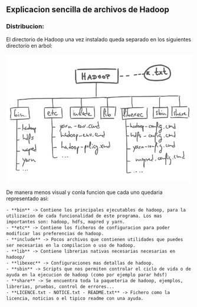 ## Explicacion sencilla de archivos de Hadoop

### Distribucion:
El directorio de Hadoop una vez instalado queda separado en los siguientes directorio en arbol:

![Distrobucion arbol de archivos](..\img\tree-hadoop.png)

De manera menos visual y conla funcion que cada uno quedaria representado asi:

    - **bin** -> Contiene los principales ejecutables de hadoop, para la utilizacion de cada funcionalidad de este programa. Los mas importantes son: hadoop, hdfs, mapred y yarn.
    - **etc** -> Contiene los ficheros de configuracion para poder modificar las preferencias de hadoop.
    - **include** -> Pocos archivos que contienen utilidades que puedes ser necesarias en la compilacion o uso de hadoop.
    - **lib** -> Contiene librerias nativas necesarias necesarias en hadoop/
    - **libexec** -> Configuraciones mas detallas de hadoop.
    - **sbin** -> Scripts que nos permiten controlar el ciclo de vida o de ayuda en la ejecucion de hadoop (como por ejemplo parar hdsf)
    - **share** -> Se encuentra toda la paqueteria de hadoop, ejemplos, librerias, pruebas, control de errores...
    - **LICENCE.txt - NOTICE.txt - README.txt** -> Fichero como la licencia, noticias o el tipico readme con una ayuda.
